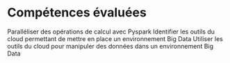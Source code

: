 # Compétences évaluées

Paralléliser des opérations de calcul avec Pyspark
Identifier les outils du cloud permettant de mettre en place un environnement Big Data
Utiliser les outils du cloud pour manipuler des données dans un environnement Big Data
